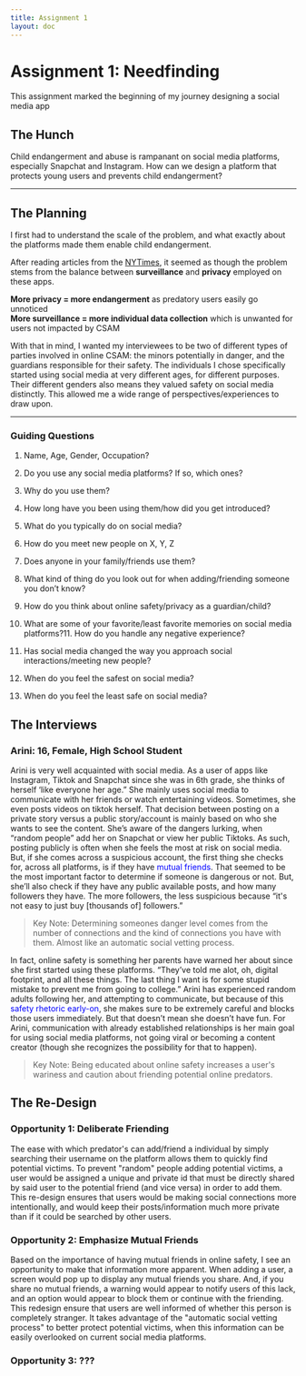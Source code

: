 ```yaml
---
title: Assignment 1
layout: doc
---
```


# Assignment 1: Needfinding #

This assignment marked the beginning of my journey designing a social media app

## The Hunch ##
Child endangerment and abuse is rampanant on social media platforms, especially Snapchat and Instagram. How can we design a platform that protects young users and prevents child endangerment?

---

## The Planning ##
I first had to understand the scale of the problem, and what exactly about the platforms made them enable child endangerment.

After reading articles from the [NYTimes](https://www.nytimes.com/interactive/2019/09/28/us/child-sex-abuse.html), it seemed as though the problem stems from the balance between **surveillance** and **privacy** employed on these apps. 

**More privacy = more endangerment** as predatory users easily go unnoticed<br>
**More surveillance = more individual data collection** which is unwanted for users not impacted by CSAM

With that in mind, I wanted my interviewees to be two of different types of parties involved in online CSAM: the minors potentially in danger, and the guardians responsible for their safety. The individuals I chose specifically started using social media at very different ages, for different purposes. Their different genders also means they valued safety on social media distinctly. This allowed me a wide range of perspectives/experiences to draw upon.  

---

### Guiding Questions ###
1. Name, Age, Gender, Occupation?
2. Do you use any social media platforms? If so, which ones?
3. Why do you use them?
4. How long have you been using them/how did you get introduced?

5. What do you typically do on social media?
6. How do you meet new people on X, Y, Z
7. Does anyone in your family/friends use them? 
8. What kind of thing do you look out for when adding/friending someone you don’t know?
9. How do you think about online safety/privacy as a guardian/child?

10. What are some of your favorite/least favorite memories on social media platforms?11. How do you handle any negative experience?
12. Has social media changed the way you approach social interactions/meeting new people?
13. When do you feel the safest on social media? 
14. When do you feel the least safe on social media?

## The Interviews ##

### Arini: 16, Female, High School Student ###
Arini is very well acquainted with social media. As a user of apps like Instagram, Tiktok and Snapchat since she was in 6th grade, she thinks of herself ‘like everyone her age.” She mainly uses social media to communicate with her friends or watch entertaining videos. Sometimes, she even posts videos on tiktok herself. That decision between posting on a private story versus a public story/account is mainly based on who she wants to see the content. She’s aware of the dangers lurking, when “random people” add her on Snapchat or view her public Tiktoks. As such, posting publicly is often when she feels the most at risk on social media. But, if she comes across a suspicious account, the first thing she checks for, across all platforms, is if they have <font color="blue">mutual friends</font>. That seemed to be the most important factor to determine if someone is dangerous or not. But, she’ll also check if they have any public available posts, and how many followers they have. The more followers, the less suspicious because “it's not easy to just buy [thousands of] followers.” 

> Key Note: Determining someones danger level comes from the number of connections and the kind of connections you have with them. Almost like an automatic social vetting process. 

In fact, online safety is something her parents have warned her about since she first started using these platforms. “They’ve told me alot, oh, digital footprint, and all these things. The last thing I want is for some stupid mistake to prevent me from going to college.” Arini has experienced random adults following her, and attempting to communicate, but because of this <font color="blue">safety rhetoric early-on</font>, she makes sure to be extremely careful and blocks those users immediately. But that doesn’t mean she doesn’t have fun. For Arini, communication with already established relationships is her main goal for using social media platforms, not going viral or becoming a content creator (though she recognizes the possibility for that to happen). 

> Key Note: Being educated about online safety increases a user's wariness and caution about friending potential online predators.

## The Re-Design ##
### Opportunity 1: Deliberate Friending ###
The ease with which predator's can add/friend a individual by simply searching their username on the platform allows them to quickly find potential victims. To prevent "random" people adding potential victims, a user would be assigned a unique and private id that must be directly shared by said user to the potential friend (and vice versa) in order to add them. This re-design ensures that users would be making social connections more intentionally, and would keep their posts/information much more private than if it could be searched by other users. 

### Opportunity 2: Emphasize Mutual Friends ###
Based on the importance of having mutual friends in online safety, I see an opportunity to make that information more apparent. When adding a user, a screen would pop up to display any mutual friends you share. And, if you share no mutual friends, a warning would appear to notify users of this lack, and an option would appear to block them or continue with the friending. This redesign ensure that users are well informed of whether this person is completely stranger. It takes advantage of the "automatic social vetting process" to better protect potential victims, when this information can be easily overlooked on current social media platforms.

### Opportunity 3: ??? ###